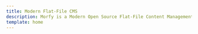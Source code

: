 ```yaml
---
title: Modern Flat-File CMS
description: Morfy is a Modern Open Source Flat-File Content Management System.
template: home
---
```

